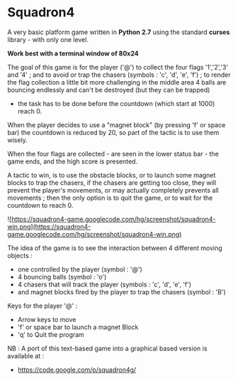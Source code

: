 # Squadron4 #

A very basic platform game written in **Python 2.7** using the standard **curses** library - with only one level.

**Work best with a terminal window of 80x24**

The goal of this game is for the player ('@') to collect the four flags '1','2','3' and '4' ; and to avoid or trap the chasers (symbols : 'c', 'd', 'e', 'f') ; to render the flag collection a little bit more challenging in the middle area 4 balls are bouncing endlessly and can't be destroyed (but they can be trapped)

- the task has to be done before the countdown (which start at 1000) reach 0.

When the player decides to use a "magnet block" (by pressing 'f' or space bar) the countdown is reduced by 20, so part of the tactic is to use them wisely.

When the four flags are collected - are seen in the lower status bar - the game ends, and the high score is presented.

A tactic to win, is to use the obstacle blocks, or to launch some magnet blocks to trap the chasers, if the chasers are getting too close, they will prevent the player's movements, or may actually completely prevents all movements ; then the only option is to quit the game, or to wait for the countdown to reach 0.

![https://squadron4-game.googlecode.com/hg/screenshot/squadron4-win.png](https://squadron4-game.googlecode.com/hg/screenshot/squadron4-win.png)

The idea of the game is to see the interaction between 4 different moving objects :
  * one controlled by the player (symbol : '@')
  * 4 bouncing balls (symbol : 'o')
  * 4 chasers that will track the player (symbols : 'c', 'd', 'e', 'f')
  * and magnet blocks fired by the player to trap the chasers (symbol : 'B')

Keys for the player '@' :
  * Arrow keys to move
  * 'f' or space bar to launch a magnet Block
  * 'q' to Quit the program

NB : A port of this text-based game into a graphical based version is available at :
  * https://code.google.com/p/squadron4g/